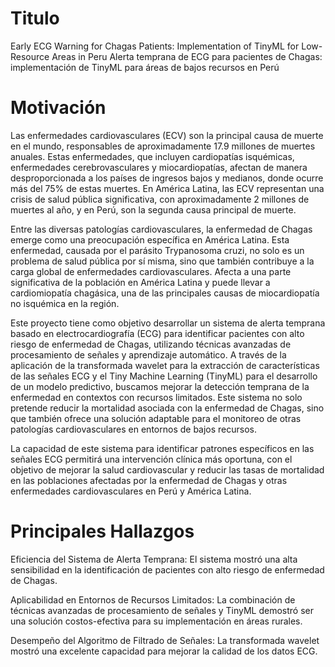 # Titulo
Early ECG Warning for Chagas Patients: Implementation of TinyML for Low-Resource Areas in Peru
Alerta temprana de ECG para pacientes de Chagas: implementación de TinyML para áreas de bajos recursos en Perú

# Motivación
Las enfermedades cardiovasculares (ECV) son la principal causa de muerte en el mundo, responsables de aproximadamente 17.9 millones de muertes anuales. Estas enfermedades, que incluyen cardiopatías isquémicas, enfermedades cerebrovasculares y miocardiopatías, afectan de manera desproporcionada a los países de ingresos bajos y medianos, donde ocurre más del 75% de estas muertes. En América Latina, las ECV representan una crisis de salud pública significativa, con aproximadamente 2 millones de muertes al año, y en Perú, son la segunda causa principal de muerte.

Entre las diversas patologías cardiovasculares, la enfermedad de Chagas emerge como una preocupación específica en América Latina. Esta enfermedad, causada por el parásito Trypanosoma cruzi, no solo es un problema de salud pública por sí misma, sino que también contribuye a la carga global de enfermedades cardiovasculares. Afecta a una parte significativa de la población en América Latina y puede llevar a cardiomiopatía chagásica, una de las principales causas de miocardiopatía no isquémica en la región.

Este proyecto tiene como objetivo desarrollar un sistema de alerta temprana basado en electrocardiografía (ECG) para identificar pacientes con alto riesgo de enfermedad de Chagas, utilizando técnicas avanzadas de procesamiento de señales y aprendizaje automático. A través de la aplicación de la transformada wavelet para la extracción de características de las señales ECG y el Tiny Machine Learning (TinyML) para el desarrollo de un modelo predictivo, buscamos mejorar la detección temprana de la enfermedad en contextos con recursos limitados. Este sistema no solo pretende reducir la mortalidad asociada con la enfermedad de Chagas, sino que también ofrece una solución adaptable para el monitoreo de otras patologías cardiovasculares en entornos de bajos recursos.

La capacidad de este sistema para identificar patrones específicos en las señales ECG permitirá una intervención clínica más oportuna, con el objetivo de mejorar la salud cardiovascular y reducir las tasas de mortalidad en las poblaciones afectadas por la enfermedad de Chagas y otras enfermedades cardiovasculares en Perú y América Latina.

# Principales Hallazgos
Eficiencia del Sistema de Alerta Temprana: El sistema mostró una alta sensibilidad en la identificación de pacientes con alto riesgo de enfermedad de Chagas.

Aplicabilidad en Entornos de Recursos Limitados: La combinación de técnicas avanzadas de procesamiento de señales y TinyML demostró ser una solución costos-efectiva para su implementación en áreas rurales.

Desempeño del Algoritmo de Filtrado de Señales: La transformada wavelet mostró una excelente capacidad para mejorar la calidad de los datos ECG.



